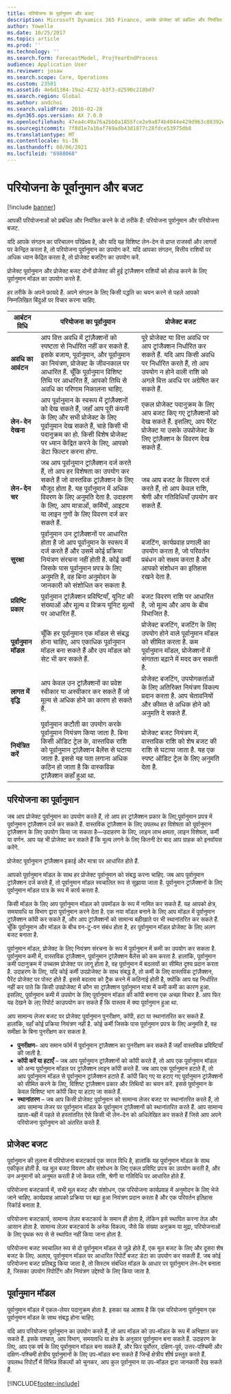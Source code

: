 ```yaml
---
title: परियोजना के पूर्वानुमान और बजट
description: Microsoft Dynamics 365 Finance, आपके प्रोजेक्ट को प्रबंधित और नियंत्रित करने के लिए प्रोजेक्ट पूर्वानुमान और प्रोजेक्ट बजट प्रदान करता है.
author: Yowelle
ms.date: 10/25/2017
ms.topic: article
ms.prod: ''
ms.technology: ''
ms.search.form: ForecastModel, ProjYearEndProcess
audience: Application User
ms.reviewer: josaw
ms.search.scope: Core, Operations
ms.custom: 23501
ms.assetid: 4e6d1384-19a2-4232-b3f3-d2590c218bd7
ms.search.region: Global
ms.author: andchoi
ms.search.validFrom: 2016-02-28
ms.dyn365.ops.version: AX 7.0.0
ms.openlocfilehash: 47ea4c49a76a2bb0a1855fce2e9a874b4044e429d963c08392ec0ab471f89329
ms.sourcegitcommit: 7f8d1e7a16af769adb43d1877c28fdce53975db8
ms.translationtype: MT
ms.contentlocale: hi-IN
ms.lasthandoff: 08/06/2021
ms.locfileid: "6988068"
---
```

# <a name="project-forecasts-and-budgets"></a>परियोजना के पूर्वानुमान और बजट

[!include [banner](../includes/banner.md)]

आपकी परियोजनाओं को प्रबंधित और नियंत्रित करने के दो तरीके हैं: परियोजना पूर्वानुमान और परियोजना बजट. 

यदि आपके संगठन का परिचालन परिप्रेक्ष्य है, और यदि यह विशिष्ट लेन-देन से प्राप्त राजस्वों और लागतों पर केन्द्रित करता है, तो परियोजना पूर्वानुमान का उपयोग करें. यदि आपका संगठन, वित्तीय राशियों पर अधिक ध्यान केंद्रित करता है, तो प्रोजेक्ट बजटिंग का उपयोग करें. 

प्रोजेक्ट पूर्वानुमान और प्रोजेक्ट बजट दोनों प्रोजेक्ट की हुई ट्रांज़ैक्शन राशियों को होल्ड करने के लिए पूर्वानुमान मॉडल का उपयोग करते हैं. 

हर तरीके के अपने फ़ायदे हैं. अपने संगठन के लिए किसी पद्धति का चयन करने से पहले आपको निम्नलिखित बिंदुओं पर विचार करना चाहिए.

|   आबंटन विधि       |           परियोजना का पूर्वानुमान            |        प्रोजेक्ट बजट                           |
|---------------------------|------------------------------------------|----------------------------------------------------|
| **अवधि का आवंटन**     | आप वित्त अवधि में ट्रांज़ैक्शनों को स्पष्टता से निर्धारित नहीं कर सकते हैं. इसके बजाय, पूर्वानुमान, और पूर्वानुमान का नियंत्रण, प्रोजेक्ट के जीवनकाल पर आधारित हैं. चूँकि पूर्वानुमान विशिष्ट तिथि पर आधारित हैं, आपको तिथि से अवधि का परिणाम निकालना चाहिए. | पूरे प्रोजेक्ट या वित्त अवधि पर आप ट्रांजैक्शन निर्धारित कर सकते हैं. यदि आप किसी अवधि पर निर्धारित करते हैं, तो आप उपयोग न होने वाली राशि को अगले वित्त अवधि पर अग्रेषित कर सकते हैं. |
| **लेन-देन देखना**  | आप पूर्वानुमान के स्वरूप में ट्रांज़ैक्शनों को देख सकते हैं, जहाँ आप पूरी कंपनी के लिए और सभी प्रोजेक्ट के लिए पूर्वानुमान देख सकते हैं, चाहे किसी भी पदानुक्रम का हो. किसी विशेष प्रोजेक्ट पर ध्यान केंद्रित करने के लिए, आपको डेटा फिल्टर करना होगा.                                       | एकल प्रोजेक्ट पदानुक्रम के लिए आप बजट किए गए ट्रांज़ैक्शनों को देख सकते हैं. इसलिए, आप पैरेंट प्रोजेक्ट या उसके उपप्रोजेक्ट के लिए ट्रांज़ैक्शन के विवरण देख सकते हैं.                 |
| **लेन-देन चर** | जब आप पूर्वानुमान ट्रांज़ैक्शन दर्ज करते हैं, तो आप हर विशेषता का उपयोग कर सकते हैं जो वास्तविक ट्रांज़ैक्शन के लिए मौजूद होता है. यह पूर्वानुमान में अधिक विवरण के लिए अनुमति देता है. उदाहरण के लिए, आप मात्राओं, कर्मियों, आइटम या लाइन गुणों के लिए विवरण दर्ज कर सकते हैं.         | जब आप बजट के विवरण दर्ज करते हैं, तो आप केवल राशि, श्रेणी और गतिविधियाँ उपयोग कर सकते हैं.                    |
| **सुरक्षा**              | पूर्वानुमान उन ट्रांज़ैक्शनों पर आधारित होता है जो आप पूर्वानुमान के स्वरूप में दर्ज करते हैं और उसमें कोई प्रक्रिया नियंत्रण संरचना नहीं होती है. कोई कर्मी जिसके पास पूर्वानुमान प्रपत्र के लिए अनुमति है, वह बिना अनुमोदन के जानकारी को संशोधित कर सकता है.                                        | बजटिंग, कार्यप्रवाह प्रणाली का उपयोग करता है, जो परिवर्तन प्रबंधन को सक्षम करता है और आपको संशोधन का इतिहास रखने देता है.         |
| **प्रविष्टि प्रकार**           | पूर्वानुमान ट्रांज़ैक्शन प्रविष्टियाँ, यूनिट की संख्याओं और मूल्य व विक्रय यूनिट मूल्यों पर आधारित हैं.  | बजट विवरण राशि पर आधारित है, जो मूल्य और आय के बीच विभाजित है.                                          |
| **पूर्वानुमान मॉडल**       | चूँकि हर पूर्वानुमान एक मॉडल से संबद्ध होना चाहिए, आप एकाधिक पूर्वानुमान मॉडल बना सकते हैं और उप मॉडल को सेट भी कर सकते हैं.           | प्रोजेक्ट बजटिंग, बजटिंग के लिए उपयोग होने वाले पूर्वानुमान मॉडल को सीमित करता है. कम पूर्वानुमान मॉडल, प्रोजेक्शनों में संगतता बढ़ाने में मदद कर सकती है.                           |
| **लागत में वृद्धि**         | आप केवल उन ट्रांज़ैक्शनों का प्रवेश स्वीकार या अस्वीकार कर सकते हैं जो मूल्य से अधिक होने का कारण हो सकते हैं.   | प्रोजेक्ट बजटिंग, उपयोगकर्ताओं के लिए अतिरिक्त नियंत्रण विकल्प प्रदान करता है. आप चेतावनियों और कीमत से अधिक होने को अनुमति दे सकते हैं.                    |
| **नियंत्रित करें**               | पूर्वानुमान कटौती का उपयोग करके पूर्वानुमान नियंत्रण किया जाता है. बिना किसी ऑडिट ट्रेल के, वास्तविक राशि को पूर्वानुमान ट्रांज़ैक्शन बैलेंस से घटाया जाता है. इससे यह पता लगाना अधिक कठिन हो जाता है कि वास्कविक ट्रांज़ैक्शन कहाँ हुआ था.                   | प्रोजेक्ट बजट नियंत्रण में, वास्तविक राशि को शेष बजट की राशि से घटाया जाता है. यह एक स्पष्ट ऑडिट ट्रेल के लिए अनुमति देता है.                                   |

## <a name="project-forecasts"></a>परियोजना का पूर्वानुमान
जब आप प्रोजेक्ट पूर्वानुमान का उपयोग करते हैं, तो आप हर ट्रांज़ैक्शन प्रकार के लिए,पूर्वानुमान प्रपत्र में पूर्वानुमान ट्रांज़ैक्शन दर्ज कर सकते हैं. वास्तविक ट्रांज़ैक्शन के लिए उपलब्ध हर विशेषता को पूर्वानुमान ट्रांज़ैक्शन के लिए उपयोग किया जा सकता है—उदाहरण के लिए, लाइन लाभ क्षमता, लाइन विशेषता, कर्मी या वर्णन. आप यह भी प्रोजेक्ट कर सकते हैं कि मूल्य लगने के लिए कितनी देर बाद आप ग्राहक को इनवॉयस करेंगे. 

प्रोजेक्ट पूर्वानुमान ट्रांज़ैक्शन इकाई और मात्रा पर आधारित होते हैं. 

आपको पूर्वानुमान मॉडल के साथ हर प्रोजेक्ट पूर्वानुमान को संबद्ध करना चाहिए. जब आप पूर्वानुमान ट्रांज़ैक्शन दर्ज करते हैं, तो पूर्वानुमान मॉडल स्वचालित रूप से सुझाया जाता है. पूर्वानुमान ट्रांज़ैक्शनों के लिए पूर्वानुमान मॉडल पात्र के रूप में कार्य करता है. 

किसी मॉडल के लिए आप पूर्वानुमान मॉडल को उपमॉडल के रूप में नामित कर सकते हैं. यह आपको क्षेत्र, समयावधि या विभाग द्वारा पूर्वानुमान करने देता है. एक नया मॉडल बनाने के लिए आप मॉडल में पूर्वानुमान ट्रांज़ैक्शन कॉपी कर सकते हैं, और आप ट्रांज़ैक्शनों को सामान्य बहीखाते पर भी स्थानांतरित कर सकते हैं. चूँकि पूर्वानुमान और मॉडल के बीच वन-टू-वन संबंध होता है, हर पूर्वानुमान मॉडल प्रोजेक्ट के लिए अलग बजट बनाता है. 

पूर्वानुमान मॉडल, प्रोजेक्ट के लिए नियंत्रण संरचना के रूप में पूर्वानुमान में कमी का उपयोग कर सकता है. पूर्वानुमान कमी में, वास्तविक ट्रांज़ैक्शन, पूर्वानुमान ट्रांज़ैक्शन बैलेंस को कम करता है. हालांकि, पूर्वानुमान कमी पदानुक्रम में उच्चतम प्रोजेक्ट पर लागू होता है, वह पूर्वानुमान में बदलावों का सीमित दृश्य प्रदान करता है. उदाहरण के लिए, यदि कोई कर्मी उपप्रोजेक्ट के साथ संबद्ध है, तो कर्मी के लिए वास्तविक ट्रांज़ैक्शन, पैरेंट प्रोजेक्ट पर पोस्ट होते हैं. इससे बदलाव को ट्रैक करने में कठिनाई होती है, क्योंकि आप यह निर्धारित नहीं कर पाते कि किसी उपप्रोजेक्ट में कौन सा ट्रांज़ैक्शन पूर्वानुमान मात्रा में कमी कमी का कारण हुआ. इसलिए, पूर्वानुमान कमी में उपयोग के लिए पूर्वानुमान मॉडल की कॉपी बनाना एक अच्छा विचार है. आप फिर यह देखने के ल्ए रिपोर्ट काउपयोग कर सकते हैं कि वास्तव में क्या पूर्वानुमान हुआ था. 

आप सामान्य लेजर बजट पर प्रोजेक्ट पूर्वानुमान पुनरीक्षण, कॉपी, हटा या स्थानांतरित कर सकते हैं. हालांकि, वहाँ कोई प्रक्रिया नियंत्रण नहीं है. कोई कर्मी जिसके पास पूर्वानुमान प्रपत्र के लिए अनुमति है, वह समीक्षा के बिना पुनरीक्षण कर सकता है.

-   **पुनरीक्षण**– आप समान फॉर्म में पूर्वानुमान ट्रांज़ैक्शन का पुनरीक्षण कर सकते हैं जहाँ वास्तविक प्रविष्टियाँ की जाती है.
-   **कॉपी करें या हटाएँ** – जब आप पूर्वानुमान ट्रांज़ैक्शनों को कॉपी करते हैं, तो आप एक पूर्वानुमान मॉडल को अन्य पूर्वानुमान मॉडल पर ट्रांज़ैक्शन लाइन कॉपी करते हैं. जब आप एक पूर्वानुमान हटाते हैं, तो आप पूर्वानुमान मॉडल से पूर्वानुमान ट्रांज़ैक्शन हटाते हैं. कॉपी किए गए या हटाए गए पूर्वानुमान ट्रांज़ैक्शनों को सीमित करने के लिए, विशिष्ट ट्रांज़ैक्शन प्रकार और तिथियों का चयन करें. इससे पूर्वानुमान के केवल विशिष्ट भाग कॉपी किए या हटाए जा सकते हैं.
-   **स्थानांतरण** – जब आप किसी प्रोजेक्ट पूर्वानुमान को सामान्य लेजर बजट पर स्थानांतरित करते हैं, तो आप सामान्य लेजर पर पूर्वानुमान मॉडल के पूर्वानुमान ट्रांज़ैक्शनों को स्थानांतरित करते हैं. आप सामान्य खाता-बही में पहले से हस्तांतरित ऐसे किसी भी लेन-देन को अधिलेखित कर सकते हैं जिसे आप अपने परियोजना पूर्वानुमान को अंतरित करते हैं.

## <a name="project-budgets"></a>प्रोजेक्ट बजट
पूर्वानुमान की तुलना में परियोजना बजटकार्य एक सरल विधि है, हालांकि यह पूर्वानुमान मॉडल के साथ एकीकृत होती है. यह मूल बजट विवरण और संशोधन के लिए एकल प्रविष्टि प्रपत्र का उपयोग करती है, और उन अनुमानों को अनुमत करती है जो केवल राशि, श्रेणी या गतिविधि पर आधारित होते हैं. 

परियोजना बजटकार्य में, सभी मूल बजट और संशोधन, एक परियोजना कार्यप्रवाह में अनुमोदन के लिए भेजे जाने चाहिए. कार्यप्रवाह आपको प्रक्रिया पर बढ़ा हुआ नियंत्रण प्रदान करता है और एक परिवर्तन इतिहास रिकॉर्ड बनाता है. 

परियोजना बजटकार्य, सामान्य लेज़र बजटकार्य के समान ही होता है, लेकिन इसे स्थापित करना तेज़ और आसान होता है. सामान्य लेज़र बजटकार्य के अनेक विकल्प, जैसे कि संख्या अनुक्रम या मुद्रा, परियोजनाओं के लिए पृथक रूप से से स्थापित नहीं किया जाना होता है.

परियोजना बजट स्वचालित रूप से दो पूर्वानुमान मॉडल से जुड़े होते हैं, एक मूल बजट के लिए और दूसरा शेष बजट के लिए. अतएव, पूर्वानुमान मॉडल पर आधारित रिपोर्टें बजट डेटा का उपयोग कर सकती हैं. जब कोई परियोजना बजट प्रतिबद्ध किया जाता है, तो सिस्टम संबंधित मॉडल के आधार पर पूर्वानुमान लेन-देन बनाता है, जिसका उपयोग रिपोर्टिंग और नियंत्रण उद्देश्यों के लिए किया जाता है.

## <a name="forecast-models"></a>पूर्वानुमान मॉडल
पूर्वानुमान मॉडल में एकल-लेयर पदानुक्रम होता है. इसका यह आशय है कि एक परियोजना पूर्वानुमान एक पूर्वानुमान मॉडल के साथ संबद्ध होना चाहिए.

यदि आप परियोजना पूर्वानुमान का उपयोग करते हैं, तो आप मॉडल को उप-मॉडल के रूप में अभिज्ञात कर सकते हैं. इसके पश्चात्, आप विभाग, समयावधि या क्षेत्र के अनुसार पूर्वानुमान बना सकते हैं. उदाहरण के लिए, आप एक वर्ष के लिए पूर्वानुमान मॉडल बना सकते हैं, और फिर पूर्वोत्तर, दक्षिण-पूर्व, उत्तर-पश्चिमी और दक्षिण-पश्चिमी क्षेत्रीय पूर्वानुमानों के लिए उप-मॉडल बना सकते हैं जिन्हें क्षेत्रीय शीर्ष प्रस्तुत करते हैं. उपलब्ध रिपोर्टों में विभिन्न विकल्पों को चुनकर, आप कुल पूर्वानुमान या उप-मॉडल द्वारा जानकारी देख सकते हैं.





[!INCLUDE[footer-include](../includes/footer-banner.md)]